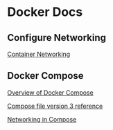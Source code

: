 # Docker Docs

## Configure Networking

[Container Networking](https://docs.docker.com/config/containers/container-networking/)

## Docker Compose

[Overview of Docker Compose](https://docs.docker.com/compose/)

[Compose file version 3 reference](https://docs.docker.com/compose/compose-file/)

[Networking in Compose](https://docs.docker.com/compose/networking/)